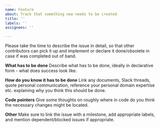 ```yaml
---
name: Feature
about: Track that something new needs to be created
title: ''
labels: ''
assignees: ''

---
```


Please take the time to describe the issue in detail, so that other contributors can pick it up and implement or declare it done/obsolete in case if was completed out of band.

**What has to be done**
Describe what has to be done, ideally in declarative form - what does success look like.

**How do you know it has to be done**
Link any documents, Slack threads, quote personal communication, reference your personal domain expertise etc. explaining why you think this should be done.

**Code pointers**
Give some thoughts on roughly where in code do you think the necessary changes might be located.

**Other**
Make sure to link the issue with a milestone, add appropriate labels, and mention dependent/blocked issues if appropriate.
